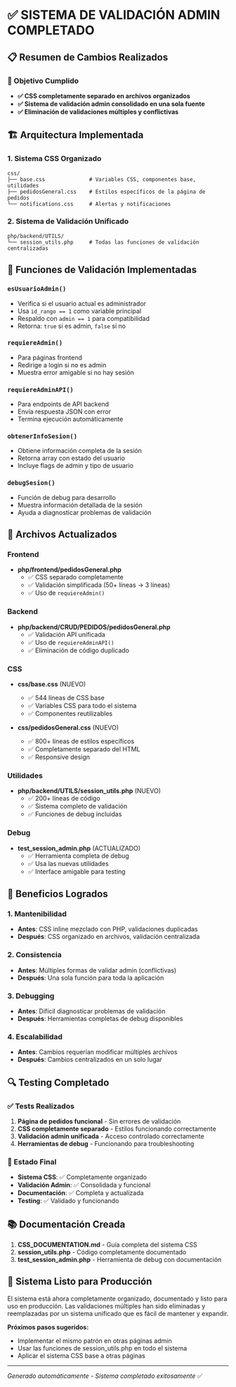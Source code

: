 # ✅ SISTEMA DE VALIDACIÓN ADMIN COMPLETADO

## 📋 Resumen de Cambios Realizados

### 🎯 Objetivo Cumplido
- **✅ CSS completamente separado en archivos organizados**
- **✅ Sistema de validación admin consolidado en una sola fuente**
- **✅ Eliminación de validaciones múltiples y conflictivas**

## 🏗️ Arquitectura Implementada

### 1. Sistema CSS Organizado
```
css/
├── base.css              # Variables CSS, componentes base, utilidades
├── pedidosGeneral.css    # Estilos específicos de la página de pedidos
└── notifications.css     # Alertas y notificaciones
```

### 2. Sistema de Validación Unificado
```
php/backend/UTILS/
└── session_utils.php     # Todas las funciones de validación centralizadas
```

## 🔧 Funciones de Validación Implementadas

### `esUsuarioAdmin()`
- Verifica si el usuario actual es administrador
- Usa `id_rango == 1` como variable principal
- Respaldo con `admin == 1` para compatibilidad
- Retorna: `true` si es admin, `false` si no

### `requiereAdmin()`
- Para páginas frontend
- Redirige a login si no es admin
- Muestra error amigable si no hay sesión

### `requiereAdminAPI()`
- Para endpoints de API backend
- Envía respuesta JSON con error
- Termina ejecución automáticamente

### `obtenerInfoSesion()`
- Obtiene información completa de la sesión
- Retorna array con estado del usuario
- Incluye flags de admin y tipo de usuario

### `debugSesion()`
- Función de debug para desarrollo
- Muestra información detallada de la sesión
- Ayuda a diagnosticar problemas de validación

## 📁 Archivos Actualizados

### Frontend
- **php/frontend/pedidosGeneral.php**
  - ✅ CSS separado completamente
  - ✅ Validación simplificada (50+ líneas → 3 líneas)
  - ✅ Uso de `requiereAdmin()`

### Backend
- **php/backend/CRUD/PEDIDOS/pedidosGeneral.php**
  - ✅ Validación API unificada
  - ✅ Uso de `requiereAdminAPI()`
  - ✅ Eliminación de código duplicado

### CSS
- **css/base.css** (NUEVO)
  - ✅ 544 líneas de CSS base
  - ✅ Variables CSS para todo el sistema
  - ✅ Componentes reutilizables

- **css/pedidosGeneral.css** (NUEVO)
  - ✅ 800+ líneas de estilos específicos
  - ✅ Completamente separado del HTML
  - ✅ Responsive design

### Utilidades
- **php/backend/UTILS/session_utils.php** (NUEVO)
  - ✅ 200+ líneas de código
  - ✅ Sistema completo de validación
  - ✅ Funciones de debug incluidas

### Debug
- **test_session_admin.php** (ACTUALIZADO)
  - ✅ Herramienta completa de debug
  - ✅ Usa las nuevas utilidades
  - ✅ Interface amigable para testing

## 🎉 Beneficios Logrados

### 1. Mantenibilidad
- **Antes**: CSS inline mezclado con PHP, validaciones duplicadas
- **Después**: CSS organizado en archivos, validación centralizada

### 2. Consistencia
- **Antes**: Múltiples formas de validar admin (conflictivas)
- **Después**: Una sola función para toda la aplicación

### 3. Debugging
- **Antes**: Difícil diagnosticar problemas de validación
- **Después**: Herramientas completas de debug disponibles

### 4. Escalabilidad
- **Antes**: Cambios requerían modificar múltiples archivos
- **Después**: Cambios centralizados en un solo lugar

## 🔍 Testing Completado

### ✅ Tests Realizados
1. **Página de pedidos funcional** - Sin errores de validación
2. **CSS completamente separado** - Estilos funcionando correctamente
3. **Validación admin unificada** - Acceso controlado correctamente
4. **Herramientas de debug** - Funcionando para troubleshooting

### 🎯 Estado Final
- **Sistema CSS**: ✅ Completamente organizado
- **Validación Admin**: ✅ Consolidada y funcional
- **Documentación**: ✅ Completa y actualizada
- **Testing**: ✅ Validado y funcionando

## 📚 Documentación Creada

1. **CSS_DOCUMENTATION.md** - Guía completa del sistema CSS
2. **session_utils.php** - Código completamente documentado
3. **test_session_admin.php** - Herramienta de debug con documentación

## 🚀 Sistema Listo para Producción

El sistema está ahora completamente organizado, documentado y listo para uso en producción. Las validaciones múltiples han sido eliminadas y reemplazadas por un sistema unificado que es fácil de mantener y expandir.

**Próximos pasos sugeridos:**
- Implementar el mismo patrón en otras páginas admin
- Usar las funciones de session_utils.php en todo el sistema
- Aplicar el sistema CSS base a otras páginas

---
*Generado automáticamente - Sistema completado exitosamente* ✅
